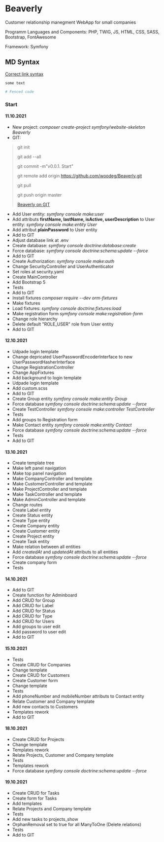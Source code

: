 # Beaverly

Customer relationship manegment WebApp for small companies

Programm Languages and Components: PHP, TWIG, JS, HTML, CSS, SASS, Bootstrap, FontAwesome

Framework: Symfony

## MD Syntax

[Correct link syntax](https://www.example.com/)

`some text`

```php
# Fenced code
```

### Start

#### 11.10.2021

* New project: *composer create-project symfony/website-skeleton Beaverly*
* GIT:

>git init
>
>git add --all
>
>git commit -m"v0.0.1. Start"
>
>git remote add origin <https://github.com/woodeg/Beaverly.git>
>
>git pull
>
>git push origin master
>
>[Beaverly on GIT](https://github.com/woodeg/Beaverly.git)

* Add User entity: *symfony console make:user*
* Add attributs **firstName, lastName, isActive, userDescription** to User entity: *symfony console make:entity User*
* Add attribut **plainPassword** to User entity
* Add to GIT
* Adjust database link at .env
* Create database: *symfony console doctrine:database:create*
* Force database: *symfony console doctrine:schema:update --force*
* Add to GIT
* Create Authorization: *symfony console make:auth*
* Change SecurityController and UserAuthenticator
* Set roles at security.yaml
* Create MainController
* Add Bootstrap 5
* Tests
* Add to GIT
* Install fixtures *composer require --dev orm-fixtures*
* Make fixtures
* Load fixtures: *symfony console doctrine:fixtures:load*
* Make registration form *symfony console make:registration-form*
* Change role hierarchy
* Delete default "ROLE_USER" role from User entity
* Add to GIT

#### 12.10.2021

* Udpade login template
* Change depricated UserPasswordEncoderInterface to new UserPasswordHasherInterface
* Change RegistrationController
* Change AppFixtures
* Add background to login template
* Udpade login template
* Add custom.scss
* Add to GIT
* Create Group entity *symfony console make:entity Group*
* Force database *symfony console doctrine:schema:update --force*
* Create TestController *symfony console make:controller TestController*
* Tests
* Add groups to Registration form
* Make Contact entity *symfony console make:entity Contact*
* Force database *symfony console doctrine:schema:update --force*
* Tests
* Add to GIT

#### 13.10.2021

* Create template tree
* Make left panel navigation
* Make top panel navigation
* Make CompanyController and template
* Make CustomerController and template
* Make ProjectController and template
* Make TaskController and template
* Make AdminController and template
* Change routes
* Create Label entity
* Create Status entity
* Create Type entity
* Create Company entity
* Create Customer entity
* Create Project entity
* Create Task entity
* Make relation between all entities
* Add *createdAt* and *updatedAt* attributs to all entities
* Force database *symfony console doctrine:schema:update --force*
* Create company form
* Tests

#### 14.10.2021

* Add to GIT
* Create function for Adminboard
* Add CRUD for Group
* Add CRUD for Label
* Add CRUD for Status
* Add CRUD for Type
* Add CRUD for Users
* Add groups to user edit
* Add password to user edit
* Add to GIT

#### 15.10.2021

* Tests
* Create CRUD for Companies
* Change template
* Create CRUD for Customers
* Create Customer form
* Change template
* Tests
* Add phoneNumber and mobileNumber attributs to Contact entity
* Relate Customer and Company template
* Add new contacts to Customers
* Templates rework
* Add to GIT

#### 18.10.2021

* Create CRUD for Projects
* Change template
* Templates rework
* Relate Projects, Customer and Company template
* Tests
* Templates rework
* Force database *symfony console doctrine:schema:update --force*

#### 19.10.2021

* Create CRUD for Tasks
* Create form for Tasks
* Add templates
* Relate Projects and Company template
* Tests
* Add new tasks to projects_show
* OrphanRemoval set to true for all ManyToOne (Delete relations)
* Tests
* Add to GIT

